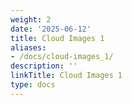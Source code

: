 ```yaml
---
weight: 2
date: '2025-06-12'
title: Cloud Images 1
aliases:
- /docs/cloud-images_1/
description: ''
linkTitle: Cloud Images 1
type: docs
---
```


